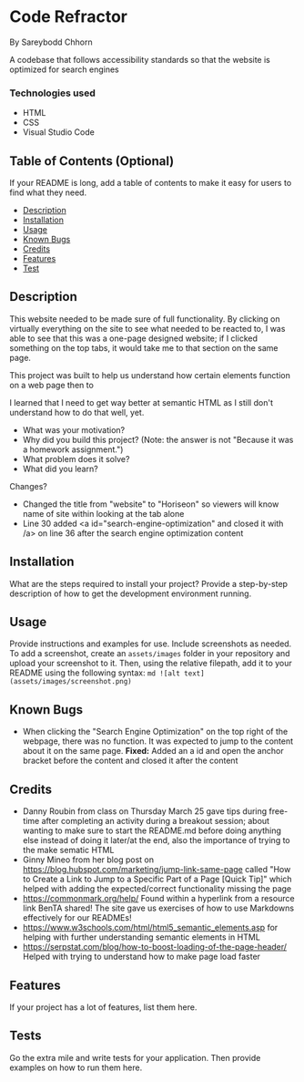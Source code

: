 # Code Refractor

By Sareybodd Chhorn

A codebase that follows accessibility standards so that the website is optimized for search engines

### Technologies used

- HTML
- CSS
- Visual Studio Code

## Table of Contents (Optional)

If your README is long, add a table of contents to make it easy for users to find what they need.

- [Description](#description)
- [Installation](#installation)
- [Usage](#usage)
- [Known Bugs](#knownbugs)
- [Credits](#credits)
- [Features](#features)
- [Test](#test)

## Description
This website needed to be made sure of full functionality. By clicking on virtually everything on the site to see what needed to be reacted to, I was able to see that this was a one-page designed website; if I clicked something on the top tabs, it would take me to that section on the same page.

This project was built to help us understand how certain elements function on a web page then to 

I learned that I need to get way better at semantic HTML as I still don't understand how to do that well, yet.

- What was your motivation?
- Why did you build this project? (Note: the answer is not "Because it was a homework assignment.")
- What problem does it solve?
- What did you learn?

Changes?

- Changed the title from "website" to "Horiseon" so viewers will know name of site within looking at the tab alone
- Line 30 added <a id="search-engine-optimization" and closed it with /a> on line 36 after the search engine optimization content

## Installation
What are the steps required to install your project? Provide a step-by-step description of how to get the development environment running.
## Usage
Provide instructions and examples for use. Include screenshots as needed.
To add a screenshot, create an `assets/images` folder in your repository and upload your screenshot to it. Then, using the relative filepath, add it to your README using the following syntax:
    ```md
    ![alt text](assets/images/screenshot.png)
    ```
## Known Bugs

- When clicking the "Search Engine Optimization" on the top right of the webpage, there was no function. It was expected to jump to the content about it on the same page. **Fixed:** Added an a id and open the anchor bracket before the content and closed it after the content



## Credits

- Danny Roubin from class on Thursday March 25 gave tips during free-time after completing an activity during a breakout session; about wanting to make sure to start the README.md before doing anything else instead of doing it later/at the end, also the importance of trying to the make sematic HTML
- Ginny Mineo from her blog post on https://blog.hubspot.com/marketing/jump-link-same-page called "How to Create a Link to Jump to a Specific Part of a Page [Quick Tip]" which helped with adding the expected/correct functionality missing the page
- https://commonmark.org/help/ Found within a hyperlink from a resource link BenTA shared! The site gave us exercises of how to use Markdowns effectively for our READMEs!
- https://www.w3schools.com/html/html5_semantic_elements.asp for helping with further understanding semantic elements in HTML 
- https://serpstat.com/blog/how-to-boost-loading-of-the-page-header/ Helped with trying to understand how to make page load faster

## Features
If your project has a lot of features, list them here.
## Tests
Go the extra mile and write tests for your application. Then provide examples on how to run them here.